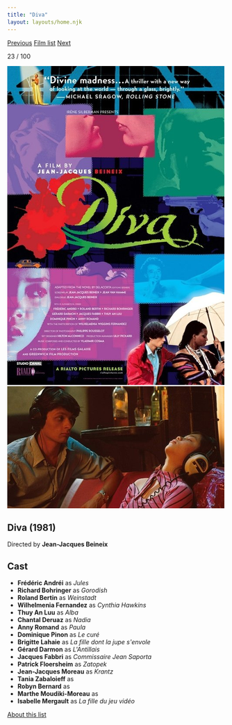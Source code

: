 ```yaml
---
title: "Diva"
layout: layouts/home.njk
---
```


<nav class="films">
  <a class="prev" href="../being-there">Previous</a>
  <a href="../">Film list</a>
  <a class="next" href="../gregorys-girl">Next</a>
</nav>

<p>23 / 100</p>

<article class="film">
  <img class="poster" src="../films/posters/diva.jpg" alt="">
  <img class="backdrop" src="../films/backdrops/diva.jpg" alt="">

  <h1>Diva (1981)</h1>

  <p class="director">
    Directed by <strong>Jean-Jacques Beineix</strong>
  </p>


  <h2>
    Cast
  </h2>
  <ul>
    <li><strong>Frédéric Andréi</strong> as <em>Jules</em></li>
<li><strong>Richard Bohringer</strong> as <em>Gorodish</em></li>
<li><strong>Roland Bertin</strong> as <em>Weinstadt</em></li>
<li><strong>Wilhelmenia Fernandez</strong> as <em>Cynthia Hawkins</em></li>
<li><strong>Thuy An Luu</strong> as <em>Alba</em></li>
<li><strong>Chantal Deruaz</strong> as <em>Nadia</em></li>
<li><strong>Anny Romand</strong> as <em>Paula</em></li>
<li><strong>Dominique Pinon</strong> as <em>Le curé</em></li>
<li><strong>Brigitte Lahaie</strong> as <em>La fille dont la jupe s'envole</em></li>
<li><strong>Gérard Darmon</strong> as <em>L'Antillais</em></li>
<li><strong>Jacques Fabbri</strong> as <em>Commissaire Jean Saporta</em></li>
<li><strong>Patrick Floersheim</strong> as <em>Zatopek</em></li>
<li><strong>Jean-Jacques Moreau</strong> as <em>Krantz</em></li>
<li><strong>Tania Zabaloieff</strong> as <em></em></li>
<li><strong>Robyn Bernard</strong> as <em></em></li>
<li><strong>Marthe Moudiki-Moreau</strong> as <em></em></li>
<li><strong>Isabelle Mergault</strong> as <em>La fille du jeu vidéo</em></li>
  </ul>
</article>
<footer>
  <a href="../about">About this list</a>
</footer>
